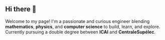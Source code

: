 ## Hi there 👋
Welcome to my page! I'm a passionate and curious engineer blending **mathematics**, **physics**, and **computer science** to build, learn, and explore. Currently pursuing a double degree between **ICAI** and **CentraleSupélec**.
